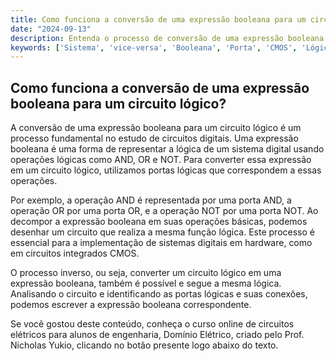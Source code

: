 ```yaml
---
title: Como funciona a conversão de uma expressão booleana para um circuito lógico?
date: "2024-09-13"
description: Entenda o processo de conversão de uma expressão booleana para um circuito lógico e vice-versa.
keywords: ['Sistema', 'vice-versa', 'Booleana', 'Porta', 'CMOS', 'Lógica', 'Exercício']
---
```


## Como funciona a conversão de uma expressão booleana para um circuito lógico?

A conversão de uma expressão booleana para um circuito lógico é um processo fundamental no estudo de circuitos digitais. Uma expressão booleana é uma forma de representar a lógica de um sistema digital usando operações lógicas como AND, OR e NOT. Para converter essa expressão em um circuito lógico, utilizamos portas lógicas que correspondem a essas operações.

Por exemplo, a operação AND é representada por uma porta AND, a operação OR por uma porta OR, e a operação NOT por uma porta NOT. Ao decompor a expressão booleana em suas operações básicas, podemos desenhar um circuito que realiza a mesma função lógica. Este processo é essencial para a implementação de sistemas digitais em hardware, como em circuitos integrados CMOS.

O processo inverso, ou seja, converter um circuito lógico em uma expressão booleana, também é possível e segue a mesma lógica. Analisando o circuito e identificando as portas lógicas e suas conexões, podemos escrever a expressão booleana correspondente.

Se você gostou deste conteúdo, conheça o curso online de circuitos elétricos para alunos de engenharia, Domínio Elétrico, criado pelo Prof. Nicholas Yukio, clicando no botão presente logo abaixo do texto.